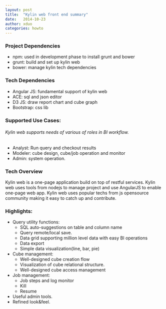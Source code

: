 ```yaml
---
layout: post
title:  "Kylin web front end summary"
date:   2014-10-23
author: xduo
categories: howto
---
```


### Project Dependencies
* npm: used in development phase to install grunt and bower
* grunt: build and set up kylin web
* bower: manage kylin tech dependencies

### Tech Dependencies
* Angular JS: fundamental support of kylin web
* ACE: sql and json editor
* D3 JS: draw report chart and cube graph
* Bootstrap: css lib

### Supported Use Cases:

###### Kylin web supports needs of various of roles in BI workflow. 

* Analyst: Run query and checkout results
* Modeler: cube design, cube/job operation and monitor
* Admin: system operation.

### Tech Overview 
Kylin web is a one-page application build on top of restful services. Kylin web uses tools from nodejs to manage project and use AngularJS to enable one-page web app. Kylin web uses popular techs from js opensource community making it easy to catch up and contribute. 

### Highlights:
* Query utility functions:
    * SQL auto-suggestions on table and column name
    * Query remote/local save.
    * Data grid supporting million level data with easy BI operations
    * Data export
    * Simple data visualization(line, bar, pie)
* Cube management:
    * Well-designed cube creation flow
    * Visualization of cube relational structure.
    * Well-designed cube access management
* Job management:
    * Job steps and log monitor
    * Kill
    * Resume
* Useful admin tools.
* Refined look&feel.
